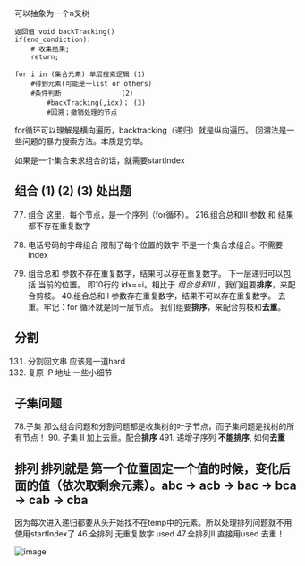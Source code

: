 可以抽象为一个n叉树
```
返回值 void backTracking() 
if(end_condiction):
    # 收集结果;
    return;
 
for i in (集合元素) 单层搜索逻辑 (1)
    #得到元素(可能是一list or others) 
    #条件判断               (2)
        #backTracking(,idx)； (3)
        #回溯；撤销处理的节点
```
for循环可以理解是横向遍历，backtracking（递归）就是纵向遍历。
回溯法是一些问题的暴力搜索方法。本质是穷举。


如果是一个集合来求组合的话，就需要startIndex

## 组合   (1) (2) (3) 处出题
77. 组合   这里，每个节点，是一个序列（for循环）。
216.组合总和III   参数 和 结果都不存在重复数字
79. 电话号码的字母组合  限制了每个位置的数字   不是一个集合求组合。不需要index

39. 组合总和   参数不存在重复数字，结果可以存在重复数字。  下一层递归可以包括 当前的位置。 即10行的 idx==i。相比于 *组合总和III* ，我们组要**排序**，来配合剪枝。
40.组合总和II   参数存在重复数字，结果不可以存在重复数字。 去重。牢记：for 循环就是同一层节点。  我们组要**排序**，来配合剪枝和**去重**。

## 分割
131. 分割回文串    应该是一道hard
93. 复原 IP 地址   一些小细节

## 子集问题
78.子集  那么组合问题和分割问题都是收集树的叶子节点，而子集问题是找树的所有节点！
90. 子集 II  加上去重。配合**排序**
491. 递增子序列  **不能排序**, 如何**去重**

## 排列   排列就是 第一个位置固定一个值的时候，变化后面的值（依次取剩余元素）。abc -> acb -> bac -> bca -> cab -> cba
因为每次进入递归都要从头开始找不在temp中的元素。所以处理排列问题就不用使用startIndex了
46.全排列 无重复数字  used 
47.全排列II  直接用used 去重！

![image](https://user-images.githubusercontent.com/67401289/166619625-f11221ce-cb39-4a6c-a829-2af3e45e33c3.png)



